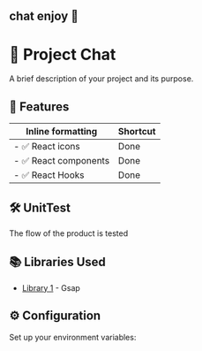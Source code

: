 ## chat enjoy 🛬


# 🚀 Project Chat

A brief description of your project and its purpose.

## 📌 Features


| Inline formatting | Shortcut |
| ---                         | ---   |
| - ✅ React icons            | Done  |
| - ✅ React components       | Done  |
| - ✅ React Hooks            | Done  |


## 🛠 UnitTest

The flow of the product is tested


## 📚 Libraries Used

- [Library 1](https://link-to-library) - Gsap


## ⚙️ Configuration

Set up your environment variables:

